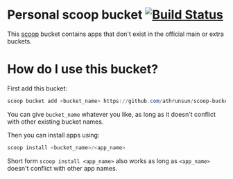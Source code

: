 # Personal scoop bucket [![Build Status](https://dev.azure.com/okampfer/scoop-bucket-build/_apis/build/status/scoop-bucket-build?branchName=master)](https://dev.azure.com/okampfer/scoop-bucket-build/_build/latest?definitionId=6&branchName=master)

This [scoop](https://github.com/lukesampson/scoop) bucket contains apps that don't exist in the official main or extra buckets.

# How do I use this bucket?
First add this bucket:

```powershell
scoop bucket add <bucket_name> https://github.com/athrunsun/scoop-bucket.git
```

You can give `bucket_name` whatever you like, as long as it doesn't conflict with other existing bucket names.

Then you can install apps using:

```powershell
scoop install <bucket_name>/<app_name>
```

Short form `scoop install <app_name>` also works as long as `<app_name>` doesn't conflict with other app names.
